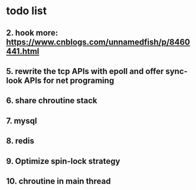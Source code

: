 # todo list


## 2. hook more: https://www.cnblogs.com/unnamedfish/p/8460441.html

## 5. rewrite the tcp APIs with epoll and offer sync-look APIs for net programing

## 6. share chroutine stack

## 7. mysql

## 8. redis

## 9. Optimize spin-lock strategy

## 10. chroutine in main thread
